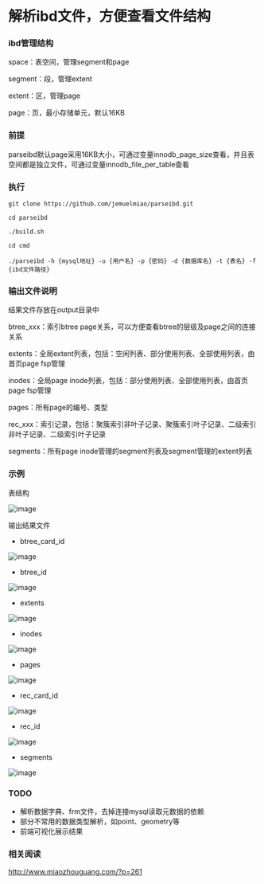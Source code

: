 # 解析ibd文件，方便查看文件结构

### ibd管理结构
space：表空间，管理segment和page

segment：段，管理extent

extent：区，管理page

page：页，最小存储单元，默认16KB

### 前提
parseibd默认page采用16KB大小，可通过变量innodb_page_size查看，并且表空间都是独立文件，可通过变量innodb_file_per_table查看

### 执行
`git clone https://github.com/jemuelmiao/parseibd.git`

`cd parseibd`

`./build.sh`

`cd cmd`

`./parseibd -h {mysql地址} -u {用户名} -p {密码} -d {数据库名} -t {表名} -f {ibd文件路径}`

### 输出文件说明
结果文件存放在output目录中

btree_xxx：索引btree page关系，可以方便查看btree的层级及page之间的连接关系

extents：全局extent列表，包括：空闲列表、部分使用列表、全部使用列表，由首页page fsp管理

inodes：全局page inode列表，包括：部分使用列表、全部使用列表，由首页page fsp管理

pages：所有page的编号、类型

rec_xxx：索引记录，包括：聚簇索引非叶子记录、聚簇索引叶子记录、二级索引非叶子记录、二级索引叶子记录

segments：所有page inode管理的segment列表及segment管理的extent列表

### 示例
表结构

![image](https://user-images.githubusercontent.com/28854032/199284381-90e75dab-838b-4786-98fe-871e79b1a9d5.png)

输出结果文件

- btree_card_id

![image](https://user-images.githubusercontent.com/28854032/199284776-cf58c3a2-8937-479c-b4af-389b11ac20c5.png)

- btree_id

![image](https://user-images.githubusercontent.com/28854032/199284848-9b72b573-dd73-4537-9172-c65c784d521b.png)

- extents

![image](https://user-images.githubusercontent.com/28854032/199284933-6c6b858e-c302-49b1-9400-e0f6a1086013.png)

- inodes

![image](https://user-images.githubusercontent.com/28854032/199285001-44320e88-e887-4c48-b4cd-08d5c786f337.png)

- pages

![image](https://user-images.githubusercontent.com/28854032/199285070-cf147f5f-506f-44dd-b59d-1fe0c109c4b1.png)

- rec_card_id

![image](https://user-images.githubusercontent.com/28854032/199285199-e2078851-2ced-46cf-8ed0-606bb643ef77.png)

- rec_id

![image](https://user-images.githubusercontent.com/28854032/199285268-f6f5b60a-681c-4169-be72-f198b45c2dc2.png)

- segments

![image](https://user-images.githubusercontent.com/28854032/199285339-6d852ab3-0e76-4ce5-9565-bb29348e52db.png)

### TODO

- 解析数据字典、frm文件，去掉连接mysql读取元数据的依赖
- 部分不常用的数据类型解析，如point、geometry等
- 前端可视化展示结果

### 相关阅读
http://www.miaozhouguang.com/?p=261
